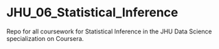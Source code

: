 # JHU_06_Statistical_Inference
Repo for all coursework for Statistical Inference in the JHU Data Science specialization on Coursera.
